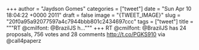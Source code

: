 
+++
author = "Jaydson Gomes"
categories = ["tweet"]
date = "Sun Apr 10 18:04:22 +0000 2011"
draft = false
image = "{TWEET_IMAGE}"
slug = "20f0a95a92077597a4c7944bbb801c2434697ccc"
tags = ["tweet"]
title = """RT @cmilfont: @BrazilJS h..."""
+++
RT @cmilfont: @BrazilJS has 24 proposals, 756 votes and 28 comments http://t.co/PGKS910 via @call4paperz

